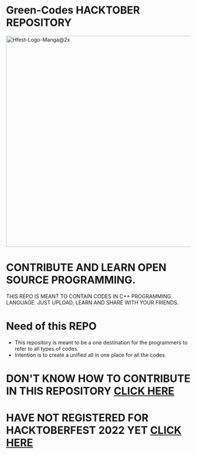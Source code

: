 # Green-Codes HACKTOBER REPOSITORY


<img width="576" alt="Hfest-Logo-Manga@2x" src="https://user-images.githubusercontent.com/106006803/195613018-a1edbca1-5d0b-4fc9-9460-b0f774a89fb9.png">


# CONTRIBUTE AND LEARN OPEN SOURCE PROGRAMMING.

THIS REPO IS MEANT TO CONTAIN CODES IN C++ PROGRAMMING LANGUAGE. JUST UPLOAD, LEARN AND SHARE WITH YOUR FRIENDS.
# Need of this REPO
- This repository is meant to be a one destination for the programmers to refer to all types of codes. 
- Intention is to create a unified all in one place for all the codes.


# DON'T KNOW HOW TO CONTRIBUTE IN THIS REPOSITORY [CLICK HERE](https://github.com/dynamo-coder/green-codes/blob/main/CONTRIBUTING.md)

# HAVE NOT REGISTERED FOR HACKTOBERFEST 2022 YET [CLICK HERE](https://hacktoberfest.com/)


